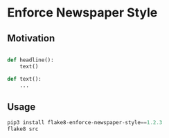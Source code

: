 # Enforce Newspaper Style

## Motivation

```py

def headline():
    text()

def text():
    ...

```

## Usage

```py
pip3 install flake8-enforce-newspaper-style==1.2.3
flake8 src
```
